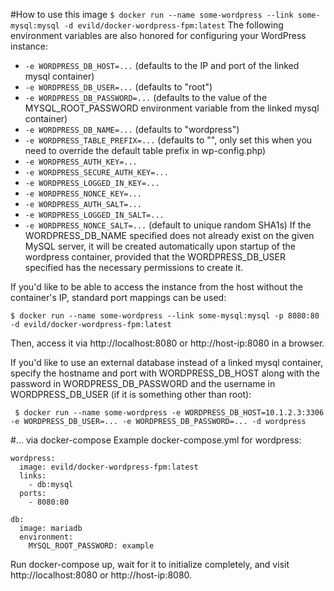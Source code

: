 #How to use this image
```$ docker run --name some-wordpress --link some-mysql:mysql -d evild/docker-wordpress-fpm:latest```
The following environment variables are also honored for configuring your WordPress instance:

* ```-e WORDPRESS_DB_HOST=...``` (defaults to the IP and port of the linked mysql container)
* ```-e WORDPRESS_DB_USER=...``` (defaults to "root")
* ```-e WORDPRESS_DB_PASSWORD=...``` (defaults to the value of the MYSQL_ROOT_PASSWORD environment variable from the linked mysql container)
* ```-e WORDPRESS_DB_NAME=...``` (defaults to "wordpress")
* ```-e WORDPRESS_TABLE_PREFIX=...``` (defaults to "", only set this when you need to override the default table prefix in wp-config.php)
* ```-e WORDPRESS_AUTH_KEY=...```
* ```-e WORDPRESS_SECURE_AUTH_KEY=...```
* ```-e WORDPRESS_LOGGED_IN_KEY=...```
* ```-e WORDPRESS_NONCE_KEY=...```
* ```-e WORDPRESS_AUTH_SALT=...```
* ```-e WORDPRESS_LOGGED_IN_SALT=...```
* ```-e WORDPRESS_NONCE_SALT=...``` (default to unique random SHA1s)
If the WORDPRESS_DB_NAME specified does not already exist on the given MySQL server, it will be created automatically upon startup of the wordpress container, provided that the WORDPRESS_DB_USER specified has the necessary permissions to create it.

If you'd like to be able to access the instance from the host without the container's IP, standard port mappings can be used:

```
$ docker run --name some-wordpress --link some-mysql:mysql -p 8080:80 -d evild/docker-wordpress-fpm:latest
```
Then, access it via http://localhost:8080 or http://host-ip:8080 in a browser.

If you'd like to use an external database instead of a linked mysql container, specify the hostname and port with WORDPRESS_DB_HOST along with the password in WORDPRESS_DB_PASSWORD and the username in WORDPRESS_DB_USER (if it is something other than root):

```
 $ docker run --name some-wordpress -e WORDPRESS_DB_HOST=10.1.2.3:3306 -e WORDPRESS_DB_USER=... -e WORDPRESS_DB_PASSWORD=... -d wordpress 
```

#... via docker-compose
Example docker-compose.yml for wordpress:
```
wordpress:
  image: evild/docker-wordpress-fpm:latest
  links:
    - db:mysql
  ports:
    - 8080:80

db:
  image: mariadb
  environment:
    MYSQL_ROOT_PASSWORD: example
```
Run docker-compose up, wait for it to initialize completely, and visit http://localhost:8080 or http://host-ip:8080.
